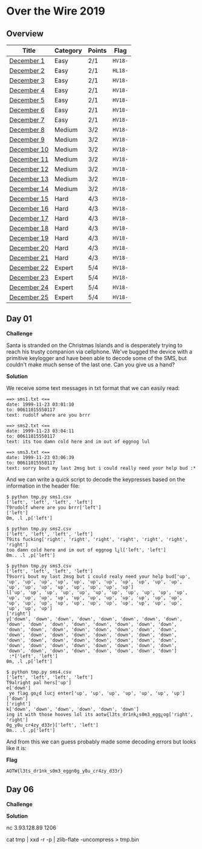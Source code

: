 # Over the Wire 2019


## Overview


Title                                             | Category    | Points | Flag
------------------------------------------------- | ----------- | ------ | ------------------------------
[December 1 ](#day-01)                            | Easy        | 2/1    | `HV18-`
[December 2 ](#day-02)                            | Easy        | 2/1    | `HL18-`
[December 3 ](#day-03)                            | Easy        | 2/1    | `HV18-`
[December 4 ](#day-04)                            | Easy        | 2/1    | `HV18-`
[December 5 ](#day-05)                            | Easy        | 2/1    | `HV18-`
[December 6 ](#day-06)                            | Easy        | 2/1    | `HV18-`
[December 7 ](#day-07)                            | Easy        | 2/1    | `HV18-`
[December 8 ](#day-08)                            | Medium      | 3/2    | `HV18-`
[December 9 ](#day-09)                            | Medium      | 3/2    | `HV18-`
[December 10](#day-10)                            | Medium      | 3/2    | `HV18-`
[December 11](#day-11)                            | Medium      | 3/2    | `HV18-`
[December 12](#day-12)                            | Medium      | 3/2    | `HV18-`
[December 13](#day-13)                            | Medium      | 3/2    | `HV18-`
[December 14](#day-14-)                           | Medium      | 3/2    | `HV18-`
[December 15](#day-15-)                           | Hard        | 4/3    | `HV18-`
[December 16](#day-16-)                           | Hard        | 4/3    | `HV18-`
[December 17](#day-17-)                           | Hard        | 4/3    | `HV18-`
[December 18](#day-18-)                           | Hard        | 4/3    | `HV18-`
[December 19](#day-19-)                           | Hard        | 4/3    | `HV18-`
[December 20](#day-20-)                           | Hard        | 4/3    | `HV18-`
[December 21](#day-21-)                           | Hard        | 4/3    | `HV18-`
[December 22](#day-22-)                           | Expert      | 5/4    | `HV18-`
[December 23](#day-23-)                           | Expert      | 5/4    | `HV18-`
[December 24](#day-24-)                           | Expert      | 5/4    | `HV18-`
[December 25](#day-25-)                           | Expert      | 5/4    | `HV18-`

## Day 01

**Challenge**

Santa is stranded on the Christmas Islands and is desperately trying to reach his trusty companion via cellphone. We've bugged the device with a primitive keylogger and have been able to decode some of the SMS, but couldn't make much sense of the last one. Can you give us a hand?

**Solution**

We receive some text messages in txt format that we can easily read:

```
==> sms1.txt <==
date: 1999-11-23 03:01:10
to: 00611015550117
text: rudolf where are you brrr

==> sms2.txt <==
date: 1999-11-23 03:04:11
to: 00611015550117
text: its too damn cold here and im out of eggnog lul

==> sms3.txt <==
date: 1999-11-23 03:06:39
to: 00611015550117
text: sorry bout my last 2msg but i could really need your help bud :*
```

And we can write a quick script to decode the keypresses based on the information in the header file:

```
$ python tmp.py sms1.csv
['left', 'left', 'left', 'left']
T9rudolf where are you brrr['left']
['left']
0m, .l ,p['left']

$ python tmp.py sms2.csv
['left', 'left', 'left', 'left']
T9its fucking['right', 'right', 'right', 'right', 'right', 'right', 'right']
too damn cold here and im out of eggnog l¿l['left', 'left']
0m.. .l ,p['left']

$ python tmp.py sms3.csv
['left', 'left', 'left', 'left']
T9sorri bout my last 2msg but i could realy need your help bud['up', 'up', 'up', 'up', 'up', 'up', 'up', 'up', 'up', 'up', 'up', 'up', 'up', 'up', 'up', 'up', 'up', 'up', 'up', 'up']
l['up', 'up', 'up', 'up', 'up', 'up', 'up', 'up', 'up', 'up', 'up', 'up', 'up', 'up', 'up', 'up', 'up', 'up', 'up', 'up', 'up', 'up', 'up', 'up', 'up', 'up', 'up', 'up', 'up', 'up', 'up', 'up', 'up', 'up', 'up', 'up']
['right']
y['down', 'down', 'down', 'down', 'down', 'down', 'down', 'down', 'down', 'down', 'down', 'down', 'down', 'down', 'down', 'down', 'down', 'down', 'down', 'down', 'down', 'down', 'down', 'down', 'down', 'down', 'down', 'down', 'down', 'down', 'down', 'down', 'down', 'down', 'down', 'down', 'down', 'down', 'down', 'down', 'down', 'down', 'down', 'down', 'down', 'down', 'down', 'down', 'down', 'down', 'down', 'down', 'down', 'down', 'down', 'down']
 :*['left', 'left']
0m, .l ,p['left']

$ python tmp.py sms4.csv
['left', 'left', 'left', 'left']
T9alright pal hers['up']
e['down']
 ye flag go¿d lucj enter['up', 'up', 'up', 'up', 'up', 'up', 'up']
['down']
['right']
k['down', 'down', 'down', 'down', 'down', 'down']
ing it with those hooves lol its aotw{l3ts_dr1nk¿s0m3_egg¿og['right', 'right']
0g_y0u_cr4zy_d33r}['left', 'left']
0m.. .l ,p['left']
```

And from this we can guess probably made some decoding errors but looks like it is:

**Flag**
```
AOTW{l3ts_dr1nk_s0m3_eggn0g_y0u_cr4zy_d33r}
```



## Day 06

**Challenge**


**Solution**


nc 3.93.128.89 1206

cat tmp | xxd -r -p | zlib-flate -uncompress > tmp.bin


